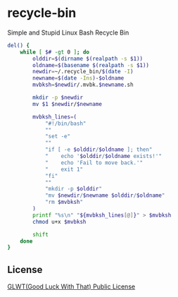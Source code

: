 # recycle-bin
Simple and Stupid Linux Bash Recycle Bin

```bash
del() {
    while [ $# -gt 0 ]; do
        olddir=$(dirname $(realpath -s $1))
        oldname=$(basename $(realpath -s $1))
        newdir=~/.recycle_bin/$(date -I)
        newname=$(date -Ins)-$oldname
        mvbksh=$newdir/.mvbk.$newname.sh

        mkdir -p $newdir
        mv $1 $newdir/$newname

        mvbksh_lines=(
            "#!/bin/bash"
            ""
            "set -e"
            ""
            "if [ -e $olddir/$oldname ]; then"
            "    echo '$olddir/$oldname exists!'"
            "    echo 'Fail to move back.'"
            "    exit 1"
            "fi"
            ""
            "mkdir -p $olddir"
            "mv $newdir/$newname $olddir/$oldname"
            "rm $mvbksh"
        )
        printf "%s\n" "${mvbksh_lines[@]}" > $mvbksh
        chmod u+x $mvbksh

        shift
    done
}
```

## License

[GLWT(Good Luck With That) Public License](https://github.com/GasinAn/recycle-bin/blob/main/LICENSE)
